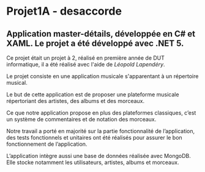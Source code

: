 # Projet1A - desaccorde

## Application master-détails, développée en C# et XAML. Le projet a été développé avec .NET 5.

Ce projet était un projet à 2, réalisé en première année de DUT informatique, il a été réalisé avec l'aide de *Léopold Lapendéry*.

Le projet consiste en une application musicale s'apparentant à un répertoire musical. 

Le but de cette application est de proposer une plateforme musicale répertoriant des artistes, des albums et des morceaux.  

Ce que notre application propose en plus des plateformes classiques, c’est un système de commentaires et de notation des morceaux.  

Notre travail a porté en majorité sur la partie fonctionnalité de l’application, des tests fonctionnels et unitaires ont été réalisés pour assurer le bon fonctionnement de l’application.  

L’application intègre aussi une base de données réalisée avec MongoDB. Elle stocke notamment les utilisateurs, artistes, albums et morceaux.
